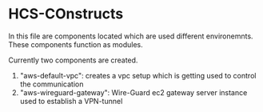 # HCS-COnstructs

In this file are components located which are used different environemnts.
These components function as modules.

Currently two components are created.

1. "aws-default-vpc": creates a vpc setup which is getting used to control the communication
2. "aws-wireguard-gateway": Wire-Guard ec2 gateway server instance used to establish a VPN-tunnel
